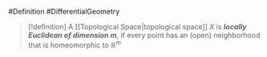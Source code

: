 #Definition #DifferentialGeometry 

> [!definition]
> A [[Topological Space|topological space]] $X$ is ***locally Euclidean of dimension $m$***, if every point has an (open) neighborhood that is homeomorphic to $\mathbb{R}^m$